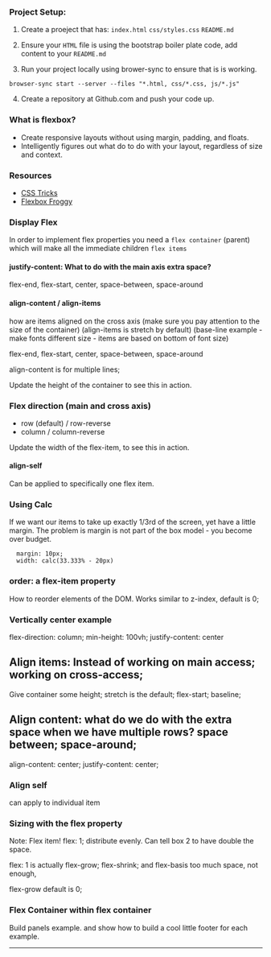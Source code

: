 ### Project Setup:

1) Create a proeject that has:
  `index.html`
  `css/styles.css`
  `README.md`

2) Ensure your `HTML` file is using the bootstrap boiler plate code, add content to your `README.md`

3) Run your project locally using brower-sync to ensure that is is working.

`browser-sync start --server --files "*.html, css/*.css, js/*.js"`

4) Create a repository at Github.com and push your code up.

### What is flexbox?
 - Create responsive layouts without using margin, padding, and floats.
 - Intelligently figures out what do to do with your layout, regardless of size and context.

### Resources
- [CSS Tricks](https://css-tricks.com/snippets/css/a-guide-to-flexbox/)
- [Flexbox Froggy](http://flexboxfroggy.com/)

### Display Flex
In order to implement flex properties you need a `flex container` (parent) which will make all the immediate children `flex items`


#### justify-content: What to do with the main axis extra space?
flex-end, flex-start, center, space-between, space-around


#### align-content / align-items

how are items aligned on the cross axis (make sure you pay attention to the size of the container) (align-items is stretch by default) (base-line example - make fonts different size - items are based on bottom of font size)

flex-end, flex-start, center, space-between, space-around

align-content is for multiple lines;

Update the height of the container to see this in action.





### Flex direction (main and cross axis)
  - row (default) / row-reverse
  - column / column-reverse

  Update the width of the flex-item, to see this in action.






#### align-self

Can be applied to specifically one flex item.


### Using Calc
If we want our items to take up exactly 1/3rd of the screen, yet have a little margin. The problem is margin is not part of the box model - you become over budget.

```
  margin: 10px;
  width: calc(33.333% - 20px)
```



### order: a flex-item property
How to reorder elements of the DOM. Works similar to z-index, default is 0;


### Vertically center example
flex-direction: column;
min-height: 100vh;
justify-content: center

## Align items: Instead of working on main access; working on cross-access;
Give container some height; stretch is the default; flex-start; baseline;

## Align content: what do we do with the extra space when we have multiple rows? space between; space-around;
align-content: center;
justify-content: center;

### Align self
can apply to individual item

### Sizing with the flex property
Note: Flex item!
flex: 1; distribute evenly.
Can tell box 2 to have double the space.

flex: 1 is actually flex-grow; flex-shrink; and flex-basis
too much space, not enough,

flex-grow default is 0;

### Flex Container within flex container
Build panels example. and show how to build a cool little footer for each example.

----
